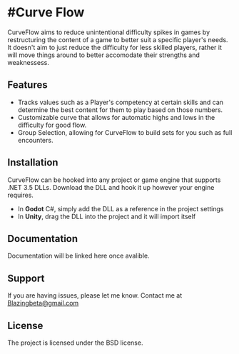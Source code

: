 #Curve Flow
===========

CurveFlow aims to reduce unintentional difficulty spikes in games by restructuring the content of a game to better suit a specific player's needs. It doesn't aim to just reduce the difficulty for less skilled players, rather it will move things around to better accomodate their strengths and weaknessess. 

Features
--------

- Tracks values such as a Player's competency at certain skills and can determine the best content for them to play based on those numbers.
- Customizable curve that allows for automatic highs and lows in the difficulty for good flow.
- Group Selection, allowing for CurveFlow to build sets for you such as full encounters.

Installation
------------

CurveFlow can be hooked into any project or game engine that supports .NET 3.5 DLLs. Download the DLL and hook it up however your engine requires.
* In **Godot** C#, simply add the DLL as a reference in the project settings
* In **Unity**, drag the DLL into the project and it will import itself

Documentation
-------------

Documentation will be linked here once avalible.

Support
-------

If you are having issues, please let me know.
Contact me at Blazingbeta@gmail.com

License
-------

The project is licensed under the BSD license.
